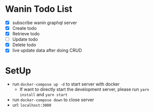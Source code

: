 # Wanin Todo List

- [x] subscribe wanin graphql server
- [x] Create todo
- [x] Retrieve todo
- [ ] Update todo
- [x] Delete todo
- [x] live update data after doing CRUD

# SetUp

- run `docker-compose up -d` to start server with docker
  - If want to directly start the development server, please run `yarn install` and `yarn start`
- run `docker-compose down` to close server
- url: `localhost:3000`

